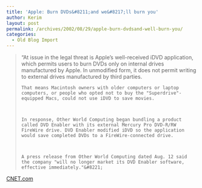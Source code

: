 ```yaml
---
title: 'Apple: Burn DVDs&#8211;and we&#8217;ll burn you'
author: Kerim
layout: post
permalink: /archives/2002/08/29/apple-burn-dvdsand-well-burn-you/
categories:
  - Old Blog Import
---
```


>   &#8220;At issue in the legal threat is Apple&#8217;s well-received iDVD application, which permits users to burn DVDs only on internal drives manufactured by Apple. In unmodified form, it does not permit writing to external drives manufactured by third parties. 
>   
>   
>     That means Macintosh owners with older computers or laptop computers, or people who opted not to buy the "Superdrive"-equipped Macs, could not use iDVD to save movies.
>   
>   
>   
>     In response, Other World Computing began bundling a product called DVD Enabler with its external Mercury Pro DVD-R/RW FireWire drive. DVD Enabler modified iDVD so the application would save completed DVDs to a FireWire-connected drive.
>   
>   
>   
>     A press release from Other World Computing dated Aug. 12 said the company "will no longer market its DVD Enabler software, effective immediately."&#8221;
>   


<a href="http://news.com.com/2100-1023-955805.html?tag=fd_top" onclick="_gaq.push(['_trackEvent', 'outbound-article', 'http://news.com.com/2100-1023-955805.html?tag=fd_top', 'CNET.com']);" >CNET.com</a>

